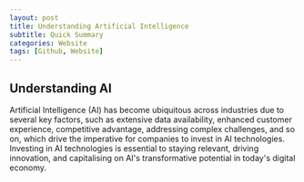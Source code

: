 ```yaml
---
layout: post
title: Understanding Artificial Intelligence
subtitle: Quick Summary
categories: Website
tags: [Github, Website]
---
```

## Understanding AI
Artificial Intelligence (AI) has become ubiquitous across industries due to several key factors, such as extensive data availability, enhanced customer experience, competitive advantage, addressing complex challenges, and so on, which drive the imperative for companies to invest in AI technologies. Investing in AI technologies is essential to staying relevant, driving innovation, and capitalising on AI's transformative potential in today's digital economy.
